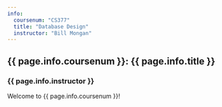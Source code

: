 ```yaml
---
info:
  coursenum: "CS377"
  title: "Database Design"
  instructor: "Bill Mongan"
---
```


## {{ page.info.coursenum }}: {{ page.info.title }}

### {{ page.info.instructor }}

Welcome to {{ page.info.coursenum }}!